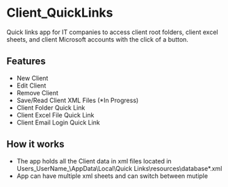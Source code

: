 # Client_QuickLinks
Quick links app for IT companies to access client root folders, client excel sheets, and client Microsoft accounts with the click of a button.

## Features
- New Client
- Edit Client
- Remove Client
- Save/Read Client XML Files (*In Progress)
- Client Folder Quick Link
- Client Excel File Quick Link
- Client Email Login Quick Link

## How it works
- The app holds all the Client data in xml files located in Users\_UserName_\AppData\Local\Quick Links\resources\database\*.xml
- App can have multiple xml sheets and can switch between mutiple


